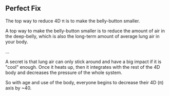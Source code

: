 ## Perfect Fix

The top way to reduce 4D π is to make the belly-button smaller.

A top way to make the belly-button smaller is to reduce the amount of air in the deep-belly, which is also the long-term amount of average lung air in your body.

...

A secret is that lung air can only stick around and have a big impact if it is "cool" enough. Once it heats up, then it integrates with the rest of the 4D body and decreases the pressure of the whole system.

So with age and use of the body, everyone begins to decrease their 4D (π) axis by ~40.